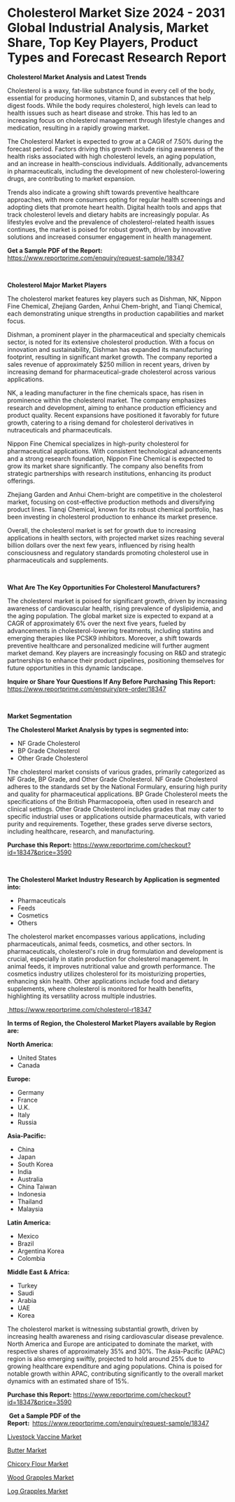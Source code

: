 <p><h1>Cholesterol Market Size 2024 - 2031 Global Industrial Analysis, Market Share, Top Key Players, Product Types and Forecast Research Report</h1></p><p><strong>Cholesterol Market Analysis and Latest Trends</strong></p>
<p><p>Cholesterol is a waxy, fat-like substance found in every cell of the body, essential for producing hormones, vitamin D, and substances that help digest foods. While the body requires cholesterol, high levels can lead to health issues such as heart disease and stroke. This has led to an increasing focus on cholesterol management through lifestyle changes and medication, resulting in a rapidly growing market.</p><p>The Cholesterol Market is expected to grow at a CAGR of 7.50% during the forecast period. Factors driving this growth include rising awareness of the health risks associated with high cholesterol levels, an aging population, and an increase in health-conscious individuals. Additionally, advancements in pharmaceuticals, including the development of new cholesterol-lowering drugs, are contributing to market expansion. </p><p>Trends also indicate a growing shift towards preventive healthcare approaches, with more consumers opting for regular health screenings and adopting diets that promote heart health. Digital health tools and apps that track cholesterol levels and dietary habits are increasingly popular. As lifestyles evolve and the prevalence of cholesterol-related health issues continues, the market is poised for robust growth, driven by innovative solutions and increased consumer engagement in health management.</p></p>
<p><strong>Get a Sample PDF of the Report:&nbsp;</strong> <a href="https://www.reportprime.com/enquiry/request-sample/18347?utm_campaign=102&utm_medium=2&utm_source=Github&utm_content=ia&utm_term=21112024&utm_id=cholesterol">https://www.reportprime.com/enquiry/request-sample/18347</a></p>
<p>&nbsp;</p>
<p><strong>Cholesterol Major Market Players</strong></p>
<p><p>The cholesterol market features key players such as Dishman, NK, Nippon Fine Chemical, Zhejiang Garden, Anhui Chem-bright, and Tianqi Chemical, each demonstrating unique strengths in production capabilities and market focus.</p><p>Dishman, a prominent player in the pharmaceutical and specialty chemicals sector, is noted for its extensive cholesterol production. With a focus on innovation and sustainability, Dishman has expanded its manufacturing footprint, resulting in significant market growth. The company reported a sales revenue of approximately $250 million in recent years, driven by increasing demand for pharmaceutical-grade cholesterol across various applications.</p><p>NK, a leading manufacturer in the fine chemicals space, has risen in prominence within the cholesterol market. The company emphasizes research and development, aiming to enhance production efficiency and product quality. Recent expansions have positioned it favorably for future growth, catering to a rising demand for cholesterol derivatives in nutraceuticals and pharmaceuticals.</p><p>Nippon Fine Chemical specializes in high-purity cholesterol for pharmaceutical applications. With consistent technological advancements and a strong research foundation, Nippon Fine Chemical is expected to grow its market share significantly. The company also benefits from strategic partnerships with research institutions, enhancing its product offerings.</p><p>Zhejiang Garden and Anhui Chem-bright are competitive in the cholesterol market, focusing on cost-effective production methods and diversifying product lines. Tianqi Chemical, known for its robust chemical portfolio, has been investing in cholesterol production to enhance its market presence.</p><p>Overall, the cholesterol market is set for growth due to increasing applications in health sectors, with projected market sizes reaching several billion dollars over the next few years, influenced by rising health consciousness and regulatory standards promoting cholesterol use in pharmaceuticals and supplements.</p></p>
<p>&nbsp;</p>
<p><strong>What Are The Key Opportunities For Cholesterol Manufacturers?</strong></p>
<p><p>The cholesterol market is poised for significant growth, driven by increasing awareness of cardiovascular health, rising prevalence of dyslipidemia, and the aging population. The global market size is expected to expand at a CAGR of approximately 6% over the next five years, fueled by advancements in cholesterol-lowering treatments, including statins and emerging therapies like PCSK9 inhibitors. Moreover, a shift towards preventive healthcare and personalized medicine will further augment market demand. Key players are increasingly focusing on R&D and strategic partnerships to enhance their product pipelines, positioning themselves for future opportunities in this dynamic landscape.</p></p>
<p><strong>Inquire or Share Your Questions If Any Before Purchasing This Report:</strong> <a href="https://www.reportprime.com/enquiry/pre-order/18347?utm_campaign=102&utm_medium=2&utm_source=Github&utm_content=ia&utm_term=21112024&utm_id=cholesterol">https://www.reportprime.com/enquiry/pre-order/18347</a></p>
<p>&nbsp;</p>
<p><strong>Market Segmentation</strong></p>
<p><strong>The Cholesterol Market Analysis by types is segmented into:</strong></p>
<p><ul><li>NF Grade Cholesterol</li><li>BP Grade Cholesterol</li><li>Other Grade Cholesterol</li></ul></p>
<p><p>The cholesterol market consists of various grades, primarily categorized as NF Grade, BP Grade, and Other Grade Cholesterol. NF Grade Cholesterol adheres to the standards set by the National Formulary, ensuring high purity and quality for pharmaceutical applications. BP Grade Cholesterol meets the specifications of the British Pharmacopoeia, often used in research and clinical settings. Other Grade Cholesterol includes grades that may cater to specific industrial uses or applications outside pharmaceuticals, with varied purity and requirements. Together, these grades serve diverse sectors, including healthcare, research, and manufacturing.</p></p>
<p><strong>Purchase this Report:&nbsp;</strong><a href="https://www.reportprime.com/checkout?id=18347&price=3590&utm_campaign=102&utm_medium=2&utm_source=Github&utm_content=ia&utm_term=21112024&utm_id=cholesterol">https://www.reportprime.com/checkout?id=18347&price=3590</a></p>
<p>&nbsp;</p>
<p><strong>The Cholesterol Market Industry Research by Application is segmented into:</strong></p>
<p><ul><li>Pharmaceuticals</li><li>Feeds</li><li>Cosmetics</li><li>Others</li></ul></p>
<p><p>The cholesterol market encompasses various applications, including pharmaceuticals, animal feeds, cosmetics, and other sectors. In pharmaceuticals, cholesterol's role in drug formulation and development is crucial, especially in statin production for cholesterol management. In animal feeds, it improves nutritional value and growth performance. The cosmetics industry utilizes cholesterol for its moisturizing properties, enhancing skin health. Other applications include food and dietary supplements, where cholesterol is monitored for health benefits, highlighting its versatility across multiple industries.</p></p>
<p><a href="https://www.reportprime.com/cholesterol-r18347?utm_campaign=102&utm_medium=2&utm_source=Github&utm_content=ia&utm_term=21112024&utm_id=cholesterol">&nbsp;https://www.reportprime.com/cholesterol-r18347</a></p>
<p><strong>In terms of Region, the Cholesterol Market Players available by Region are:</strong></p>
<p>
    <p> <strong> North America: </strong>
        <ul>
            <li>United States</li>
            <li>Canada</li>
        </ul>
        </p> 
    <p> <strong> Europe: </strong>
        <ul>
            <li>Germany</li>
            <li>France</li>
            <li>U.K.</li>
            <li>Italy</li>
            <li>Russia</li>
        </ul>
        </p> 
    <p> <strong> Asia-Pacific: </strong>
        <ul>
            <li>China</li>
            <li>Japan</li>
            <li>South Korea</li>
            <li>India</li>
            <li>Australia</li>
            <li>China Taiwan</li>
            <li>Indonesia</li>
            <li>Thailand</li>
            <li>Malaysia</li>
        </ul>
        </p> 
    <p> <strong> Latin America: </strong>
        <ul>
            <li>Mexico</li>
            <li>Brazil</li>
            <li>Argentina Korea</li>
            <li>Colombia</li>
        </ul>
        </p> 
    <p> <strong> Middle East & Africa: </strong>
        <ul>
            <li>Turkey</li>
            <li>Saudi</li>
            <li>Arabia</li>
            <li>UAE</li>
            <li>Korea</li>
        </ul>
    </p>
    </p>
<p><p>The cholesterol market is witnessing substantial growth, driven by increasing health awareness and rising cardiovascular disease prevalence. North America and Europe are anticipated to dominate the market, with respective shares of approximately 35% and 30%. The Asia-Pacific (APAC) region is also emerging swiftly, projected to hold around 25% due to growing healthcare expenditure and aging populations. China is poised for notable growth within APAC, contributing significantly to the overall market dynamics with an estimated share of 15%.</p></p>
<p><strong>Purchase this Report: </strong><a href="https://www.reportprime.com/checkout?id=18347&price=3590&utm_campaign=102&utm_medium=2&utm_source=Github&utm_content=ia&utm_term=21112024&utm_id=cholesterol">https://www.reportprime.com/checkout?id=18347&price=3590</a></p>
<p>&nbsp;<strong>Get a Sample PDF of the Report:&nbsp;&nbsp;</strong><a href="https://www.reportprime.com/enquiry/request-sample/18347?utm_campaign=102&utm_medium=2&utm_source=Github&utm_content=ia&utm_term=21112024&utm_id=cholesterol">https://www.reportprime.com/enquiry/request-sample/18347</a></p>
<p><strong></strong></p>
<p><p><a href="https://issuu.com/reportprime-2/docs/livestock-vaccine-market-size-2030._701b4c1916d203?utm_campaign=102&utm_medium=2&utm_source=Github&utm_content=ia&utm_term=21112024&utm_id=cholesterol">Livestock Vaccine Market</a></p><p><a href="https://github.com/FlorianWolf90/Market-Research-Report-List-1/blob/main/butter-market.md?utm_campaign=102&utm_medium=2&utm_source=Github&utm_content=ia&utm_term=21112024&utm_id=cholesterol">Butter Market</a></p><p><a href="https://github.com/NargisHussain75/Market-Research-Report-List-1/blob/main/chicory-flour-market.md?utm_campaign=102&utm_medium=2&utm_source=Github&utm_content=ia&utm_term=21112024&utm_id=cholesterol">Chicory Flour Market</a></p><p><a href="https://www.linkedin.com/pulse/global-wood-grapples-market-trends-applications-analysis-vsmac?utm_campaign=102&utm_medium=2&utm_source=Github&utm_content=ia&utm_term=21112024&utm_id=cholesterol">Wood Grapples Market</a></p><p><a href="https://www.linkedin.com/pulse/key-drivers-log-grapples-market-trends-future-outlook-2024-2031-vg5rc?utm_campaign=102&utm_medium=2&utm_source=Github&utm_content=ia&utm_term=21112024&utm_id=cholesterol">Log Grapples Market</a></p></p>